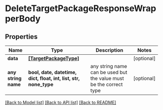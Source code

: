 # DeleteTargetPackageResponseWrapperBody


## Properties
Name | Type | Description | Notes
------------ | ------------- | ------------- | -------------
**data** | [**[TargetPackageType]**](TargetPackageType.md) |  | [optional] 
**any string name** | **bool, date, datetime, dict, float, int, list, str, none_type** | any string name can be used but the value must be the correct type | [optional]

[[Back to Model list]](../README.md#documentation-for-models) [[Back to API list]](../README.md#documentation-for-api-endpoints) [[Back to README]](../README.md)


